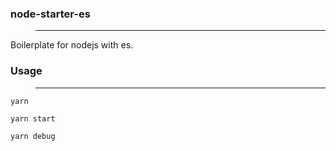 ### node-starter-es
>---

Boilerplate for nodejs with es.

### Usage
>---

```
yarn 

yarn start

yarn debug
```